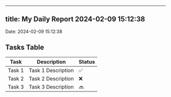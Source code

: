 
---
title: My Daily Report 2024-02-09 15:12:38
---

Date: 2024-02-09 15:12:38

## Tasks Table

| Task | Description | Status |
|------|-------------|--------|
| Task 1 | Task 1 Description | ✅ |
| Task 2 | Task 2 Description | ❌ |
| Task 3 | Task 3 Description | 🔜 |
